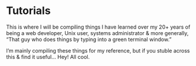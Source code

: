 # Tutorials

This is where I will be compiling things I have learned over my 20+ years of being a web developer, Unix user, systems administrator & more generally, “That guy who does things by typing into a green terminal window.”

I’m mainly compiling these things for my reference, but if you stuble across this & find it useful… Hey! All cool.